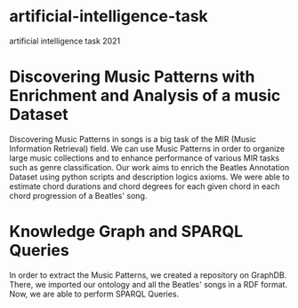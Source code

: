 # artificial-intelligence-task
artificial intelligence task 2021

# Discovering Music Patterns with Enrichment and Analysis of a music Dataset

Discovering Music Patterns in songs is a big task of the MIR (Music Information Retrieval) field. We can use Music Patterns in order to organize large music collections and to enhance performance of various MIR tasks such as genre classification. Our work aims to enrich the Beatles Annotation Dataset using python scripts and description logics axioms. We were able to estimate chord durations and chord degrees for each given chord in each chord progression of a Beatles' song. 

# Knowledge Graph and SPARQL Queries

In order to extract the Music Patterns, we created a repository on GraphDB. There, we imported our ontology and all the Beatles' songs in a RDF format. Now, we are able to perform SPARQL Queries. 
